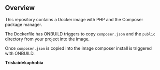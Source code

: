 ## Overview

This repository contains a Docker image with PHP and the
Composer package manager.

The Dockerfile has ONBUILD triggers to copy `composer.json` and
the `public` directory from your project into the image.

Once `composer.json` is copied into the image composer install
is triggered with ONBUILD.

**Triskaidekaphobia**